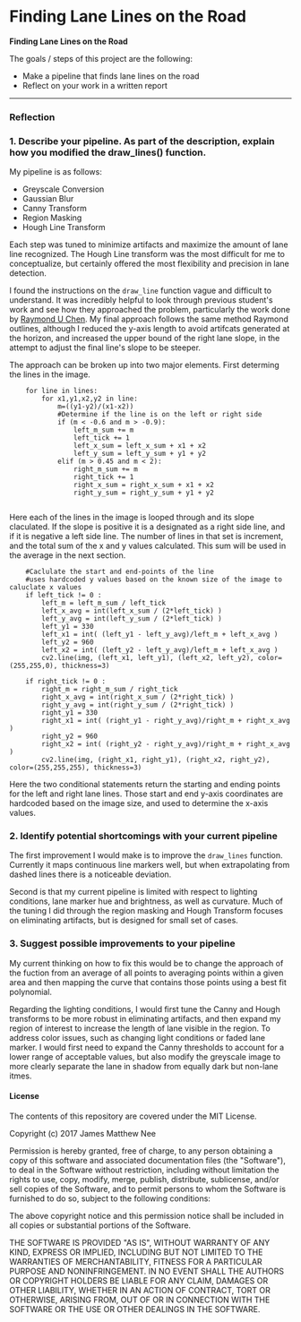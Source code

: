 # **Finding Lane Lines on the Road** 

**Finding Lane Lines on the Road**

The goals / steps of this project are the following:
* Make a pipeline that finds lane lines on the road
* Reflect on your work in a written report


[//]: # (Image References)

[image1]: ./examples/grayscale.jpg "Grayscale"

---

### Reflection

### 1. Describe your pipeline. As part of the description, explain how you modified the draw_lines() function.

My pipeline is as follows:

* Greyscale Conversion
* Gaussian Blur
* Canny Transform
* Region Masking
* Hough Line Transform

Each step was tuned to minimize artifacts and maximize the amount of lane line recognized. The Hough Line transform was the most difficult for me to conceptualize, but certainly offered the most flexibility and precision in lane detection.

I found the instructions on the `draw_line` function vague and difficult to understand. It was incredibly helpful to look through previous student's work and see how they approached the problem, particularly the work done by [Raymond U Chen](https://github.com/raymonduchen/CarND-P1-Finding-Lane-Line). My final approach follows the same method Raymond outlines, although I reduced the y-axis length to avoid artifcats generated at the horizon, and increased the upper bound of the right lane slope, in the attempt to adjust the final line's slope to be steeper.

The approach can be broken up into two major elements. First determing the lines in the image.

```
    for line in lines:
        for x1,y1,x2,y2 in line:
            m=((y1-y2)/(x1-x2))
            #Determine if the line is on the left or right side
            if (m < -0.6 and m > -0.9):
                left_m_sum += m
                left_tick += 1
                left_x_sum = left_x_sum + x1 + x2
                left_y_sum = left_y_sum + y1 + y2
            elif (m > 0.45 and m < 2):
                right_m_sum += m
                right_tick += 1
                right_x_sum = right_x_sum + x1 + x2
                right_y_sum = right_y_sum + y1 + y2
                
```

Here each of the lines in the image is looped through and its slope claculated. If the slope is positive it is a designated as a right side line, and if it is negative a left side line. The number of lines in that set is increment, and the total sum of the x and y values calculated. This sum will be used in the average in the next section.

```
    #Caclulate the start and end-points of the line
    #uses hardcoded y values based on the known size of the image to caluclate x values
    if left_tick != 0 :
        left_m = left_m_sum / left_tick
        left_x_avg = int(left_x_sum / (2*left_tick) )
        left_y_avg = int(left_y_sum / (2*left_tick) )  
        left_y1 = 330
        left_x1 = int( (left_y1 - left_y_avg)/left_m + left_x_avg )
        left_y2 = 960
        left_x2 = int( (left_y2 - left_y_avg)/left_m + left_x_avg )
        cv2.line(img, (left_x1, left_y1), (left_x2, left_y2), color=(255,255,0), thickness=3)
        
    if right_tick != 0 :
        right_m = right_m_sum / right_tick
        right_x_avg = int(right_x_sum / (2*right_tick) )
        right_y_avg = int(right_y_sum / (2*right_tick) ) 
        right_y1 = 330
        right_x1 = int( (right_y1 - right_y_avg)/right_m + right_x_avg )
        right_y2 = 960
        right_x2 = int( (right_y2 - right_y_avg)/right_m + right_x_avg )
        cv2.line(img, (right_x1, right_y1), (right_x2, right_y2), color=(255,255,255), thickness=3)  
```

Here the two conditional statements return the starting and ending points for the left and right lane lines. Those start and end y-axis coordinates are hardcoded based on the image size, and used to determine the x-axis values.


### 2. Identify potential shortcomings with your current pipeline

The first improvement I would make is to improve the `draw_lines` function. Currently it maps continuous line markers well, but when extrapolating from dashed lines there is a noticeable deviation.

Second is that my current pipeline is limited with respect to lighting conditions, lane marker hue and brightness, as well as curvature. Much of the tuning I did through the region masking and Hough Transform focuses on eliminating artifacts, but is designed for small set of cases. 
### 3. Suggest possible improvements to your pipeline

My current thinking on how to fix this would be to change the approach of the fuction from an average of all points to averaging points within a given area and then mapping the curve that contains those points using a best fit polynomial. 

Regarding the lighting conditions, I would first tune the Canny and Hough transforms to be more robust in eliminating artifacts, and then expand my region of interest to increase the length of lane visible in the region. To address color issues, such as changing light conditions or faded lane marker. I would first need to expand the Canny thresholds to account for a lower range of acceptable values, but also modify the greyscale image to more clearly separate the lane in shadow from equally dark but non-lane itmes.

#### License

The contents of this repository are covered under the MIT License.

Copyright (c) 2017 James Matthew Nee

Permission is hereby granted, free of charge, to any person obtaining a copy
of this software and associated documentation files (the "Software"), to deal
in the Software without restriction, including without limitation the rights
to use, copy, modify, merge, publish, distribute, sublicense, and/or sell
copies of the Software, and to permit persons to whom the Software is
furnished to do so, subject to the following conditions:

The above copyright notice and this permission notice shall be included in all
copies or substantial portions of the Software.

THE SOFTWARE IS PROVIDED "AS IS", WITHOUT WARRANTY OF ANY KIND, EXPRESS OR
IMPLIED, INCLUDING BUT NOT LIMITED TO THE WARRANTIES OF MERCHANTABILITY,
FITNESS FOR A PARTICULAR PURPOSE AND NONINFRINGEMENT. IN NO EVENT SHALL THE
AUTHORS OR COPYRIGHT HOLDERS BE LIABLE FOR ANY CLAIM, DAMAGES OR OTHER
LIABILITY, WHETHER IN AN ACTION OF CONTRACT, TORT OR OTHERWISE, ARISING FROM,
OUT OF OR IN CONNECTION WITH THE SOFTWARE OR THE USE OR OTHER DEALINGS IN THE
SOFTWARE.
